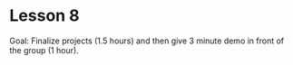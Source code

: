 Lesson 8
========

Goal: Finalize projects (1.5 hours) and then give 3 minute demo in front of the
group (1 hour).
